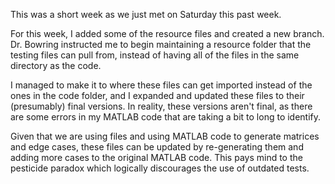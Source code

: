 This was a short week as we just met on Saturday this past week.

For this week, I added some of the resource files and created a new branch. Dr. Bowring instructed me to begin maintaining a resource folder that the testing files can pull from, instead of having all of the files in the same directory as the code.

I managed to make it to where these files can get imported instead of the ones in the code folder, and I expanded and updated these files to their (presumably) final versions. In reality, these versions aren't final, as there are some errors in my MATLAB code that are taking a bit to long to identify.

Given that we are using files and using MATLAB code to generate matrices and edge cases, these files can be updated by re-generating them and adding more cases to the original MATLAB code. This pays mind to the pesticide paradox which logically discourages the use of outdated tests.

